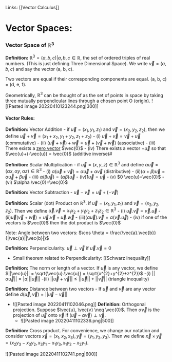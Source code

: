 Links: [[Vector Calculus]]

# Vector Spaces:

### Vector Space of $\mathbb{R} ^{3}$
**Definition:** $\mathbb{R} ^{3} = {(a, b, c)| a, b, c \in \mathbb{R}}$, the set of ordered triples of real numbers. (This is just defining Three Dimensional Space). We write $\vec{v}=(a, b, c)$ and say the vector (a, b, c).

Two vectors are equal if their corresponding components are equal. (a, b, c) = (d, e, f).

Geometrically, $\mathbb{R} ^{3}$ can be thought of as the set of points in space by taking three mutually perpendicular lines through a chosen point O (origin).
![[Pasted image 20220410123244.png|300]]

#### Vector Rules:
**Definition:** Vector Addition - if $\vec{u} = (x_{1}, y_{1}, z_{1})$ and $\vec{v} = (x_{2}, y_{2}, z_{2})$, then we define $\vec{u}+\vec{v} = (x_{1}+x_{2}, y_{1}+y_{2}, z_{1}+z_{2})$
	- (i) $\vec{u}+\vec{v}=\vec{v}+\vec{u}$ (commutative)
	- (ii) $(\vec{u}+\vec{v})+\vec{w}=\vec{u}+(\vec{v}+\vec{w})$ (associative)
	- (iii) There exists a <u>zero vector</u> $\vec{0}$
	- (iv) There exists a vector $- \vec{u}$ so that $\vec{u}+(-\vec{u}) = \vec{0}$ (additive inverse)#

**Definition:** Scalar Multiplication - if $\vec{u} = (x, y, z) \in \mathbb{R} ^{3}$ and define $\alpha \vec{u} = (\alpha x, \alpha y, \alpha z) \in \mathbb{R} ^{3}$
	- (i) $\alpha (\vec{u}+\vec{v}) = \alpha \vec{u}+ \alpha \vec{v}$  (distributive)
	- (ii)$(\alpha + \beta)\vec{u} = \alpha \vec{u} + \beta \vec{u}$
	- (iii) $\alpha(\beta \vec{u}) =(\alpha \beta)\vec{u}$
	- (iv)$1 \vec{u} = \vec{u}$
	- (v) $0 \vec{u}=\vec{0}$
	- (vi) $\alpha \vec{0}=\vec{0}$

**Definition:** Vector Subtraction - $\vec{u}-\vec{v}=\vec{u}+(-\vec{v})$ 

**Definition:** Scalar (dot) Product on $\mathbb{R} ^{3}$. if $\vec{u} = (x_{1}, y_{1}, z_{1})$ and $\vec{v}=(x_{2}, y_{2}, z_{2})$. Then we define $\vec{u}.\vec{v}= x_{1}x_{2}+y_{1}y_{2}+z_{1}z_{2} \in  \mathbb{R} ^{3}$
	- (i) $\vec{u}.\vec{v}=\vec{v}.\vec{u}$
	- (ii)$\vec{u}(\vec{v}+\vec{w})=\vec{u}.\vec{v}+\vec{u}.\vec{w}$
	- (iii)$(\alpha \vec{u}).\vec{v}= \alpha(\vec{v}.\vec{u})$
	- (iv) if one of the vectors is $\vec{0}$ then the dot product is $\vec{0}$

Note: Angle between two vectors: $\cos \theta = \frac{\vec{a}.\vec{b}}{|\vec{a}||\vec{b}|}$


**Definition:** Perpendicularity. $\vec{u} \perp \vec{v}$ if $\vec{u}.\vec{v}=0$
- Small theorem related to Perpendicularity: [[Schwarz inequality]]

**Definition:** The norm or length of a vector. If $\vec{u}$ is any vector, we define $||\vec{u}|| = \sqrt{\vec{u}.\vec{u}} = \sqrt{x^{2}+y^{2}+z^{2}}$ 
	-(i) $||\alpha \vec{u}|| = |a|||\vec{u}||$
	-(ii) $||\vec{u}+\vec{v}|| \leq ||\vec{u}|| +||\vec{v}||$ (triangle inequality)

**Definition:** Distance between two vectors - If $\vec{u}$ and $\vec{v}$ are any vector define $d(\vec{u}, \vec{v}) = ||\vec{u}-\vec{v}||$
- ![[Pasted image 20220411102046.png]]
	**Definition:** Orthogonal projection. Suppose $\vec{u}, \vec{v} \neq \vec{0}$. Then $\alpha \vec{v}$ is the projection of $\vec{u}$ onto $\vec{v}$ if $(\vec{u}-\alpha \vec{v}) \perp \vec{v}$.
	- ![[Pasted image 20220411102336.png|500]]

**Definition:** Cross product. For convenience, we change our notation and consider vectors $\vec{x} = (x_{1}, x_{2}, x_{3}), \vec{y} = (y_{1}, y_{2}, y_{3})$. Then we define $\vec{x} \times \vec{y} = (x_{2}y_{3}-x_{3}y_{2}, x_{3}y_{1}-x_{1}y_{3}, x_{1}y_{2}-x_{2}y_{1}).$

![[Pasted image 20220411102741.png|600]]



